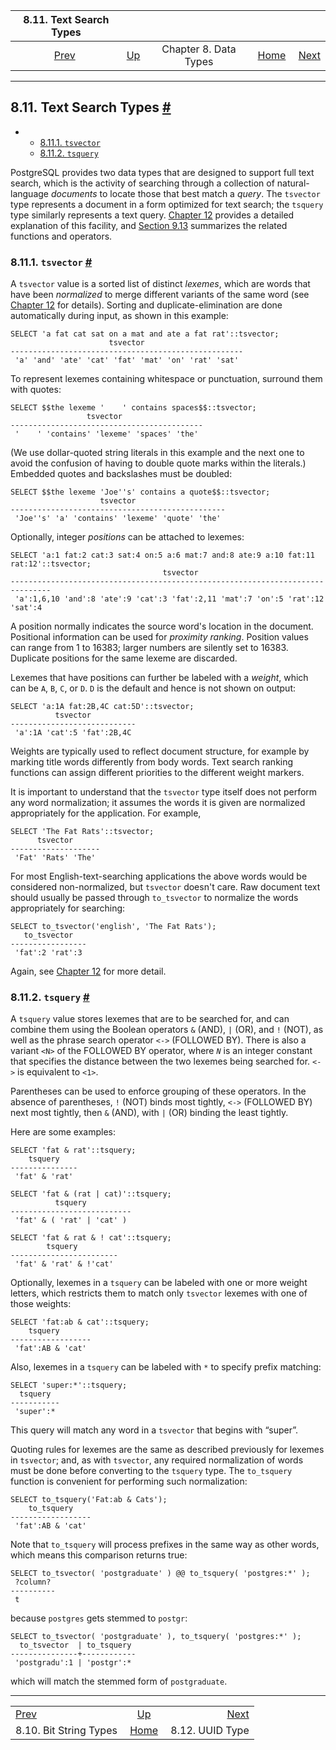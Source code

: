<!--?xml version="1.0" encoding="UTF-8" standalone="no"?-->

|               8.11. Text Search Types               |                                             |                       |                                                       |                                               |
| :-------------------------------------------------: | :------------------------------------------ | :-------------------: | ----------------------------------------------------: | --------------------------------------------: |
| [Prev](datatype-bit.html "8.10. Bit String Types")  | [Up](datatype.html "Chapter 8. Data Types") | Chapter 8. Data Types | [Home](index.html "PostgreSQL 17devel Documentation") |  [Next](datatype-uuid.html "8.12. UUID Type") |

***

## 8.11. Text Search Types [#](#DATATYPE-TEXTSEARCH)

*   *   [8.11.1. `tsvector`](datatype-textsearch.html#DATATYPE-TSVECTOR)
    *   [8.11.2. `tsquery`](datatype-textsearch.html#DATATYPE-TSQUERY)

[]()[]()

PostgreSQL provides two data types that are designed to support full text search, which is the activity of searching through a collection of natural-language *documents* to locate those that best match a *query*. The `tsvector` type represents a document in a form optimized for text search; the `tsquery` type similarly represents a text query. [Chapter 12](textsearch.html "Chapter 12. Full Text Search") provides a detailed explanation of this facility, and [Section 9.13](functions-textsearch.html "9.13. Text Search Functions and Operators") summarizes the related functions and operators.

### 8.11.1. `tsvector` [#](#DATATYPE-TSVECTOR)

[]()

A `tsvector` value is a sorted list of distinct *lexemes*, which are words that have been *normalized* to merge different variants of the same word (see [Chapter 12](textsearch.html "Chapter 12. Full Text Search") for details). Sorting and duplicate-elimination are done automatically during input, as shown in this example:

    SELECT 'a fat cat sat on a mat and ate a fat rat'::tsvector;
                          tsvector
    ----------------------------------------------------
     'a' 'and' 'ate' 'cat' 'fat' 'mat' 'on' 'rat' 'sat'

To represent lexemes containing whitespace or punctuation, surround them with quotes:

    SELECT $$the lexeme '    ' contains spaces$$::tsvector;
                     tsvector
    -------------------------------------------
     '    ' 'contains' 'lexeme' 'spaces' 'the'

(We use dollar-quoted string literals in this example and the next one to avoid the confusion of having to double quote marks within the literals.) Embedded quotes and backslashes must be doubled:

    SELECT $$the lexeme 'Joe''s' contains a quote$$::tsvector;
                        tsvector
    ------------------------------------------------
     'Joe''s' 'a' 'contains' 'lexeme' 'quote' 'the'

Optionally, integer *positions* can be attached to lexemes:

    SELECT 'a:1 fat:2 cat:3 sat:4 on:5 a:6 mat:7 and:8 ate:9 a:10 fat:11 rat:12'::tsvector;
                                      tsvector
    -------------------------------------------------------------------​------------
     'a':1,6,10 'and':8 'ate':9 'cat':3 'fat':2,11 'mat':7 'on':5 'rat':12 'sat':4

A position normally indicates the source word's location in the document. Positional information can be used for *proximity ranking*. Position values can range from 1 to 16383; larger numbers are silently set to 16383. Duplicate positions for the same lexeme are discarded.

Lexemes that have positions can further be labeled with a *weight*, which can be `A`, `B`, `C`, or `D`. `D` is the default and hence is not shown on output:

    SELECT 'a:1A fat:2B,4C cat:5D'::tsvector;
              tsvector
    ----------------------------
     'a':1A 'cat':5 'fat':2B,4C

Weights are typically used to reflect document structure, for example by marking title words differently from body words. Text search ranking functions can assign different priorities to the different weight markers.

It is important to understand that the `tsvector` type itself does not perform any word normalization; it assumes the words it is given are normalized appropriately for the application. For example,

    SELECT 'The Fat Rats'::tsvector;
          tsvector
    --------------------
     'Fat' 'Rats' 'The'

For most English-text-searching applications the above words would be considered non-normalized, but `tsvector` doesn't care. Raw document text should usually be passed through `to_tsvector` to normalize the words appropriately for searching:

    SELECT to_tsvector('english', 'The Fat Rats');
       to_tsvector
    -----------------
     'fat':2 'rat':3

Again, see [Chapter 12](textsearch.html "Chapter 12. Full Text Search") for more detail.

### 8.11.2. `tsquery` [#](#DATATYPE-TSQUERY)

[]()

A `tsquery` value stores lexemes that are to be searched for, and can combine them using the Boolean operators `&` (AND), `|` (OR), and `!` (NOT), as well as the phrase search operator `<->` (FOLLOWED BY). There is also a variant `<N>` of the FOLLOWED BY operator, where *`N`* is an integer constant that specifies the distance between the two lexemes being searched for. `<->` is equivalent to `<1>`.

Parentheses can be used to enforce grouping of these operators. In the absence of parentheses, `!` (NOT) binds most tightly, `<->` (FOLLOWED BY) next most tightly, then `&` (AND), with `|` (OR) binding the least tightly.

Here are some examples:

    SELECT 'fat & rat'::tsquery;
        tsquery
    ---------------
     'fat' & 'rat'

    SELECT 'fat & (rat | cat)'::tsquery;
              tsquery
    ---------------------------
     'fat' & ( 'rat' | 'cat' )

    SELECT 'fat & rat & ! cat'::tsquery;
            tsquery
    ------------------------
     'fat' & 'rat' & !'cat'

Optionally, lexemes in a `tsquery` can be labeled with one or more weight letters, which restricts them to match only `tsvector` lexemes with one of those weights:

    SELECT 'fat:ab & cat'::tsquery;
        tsquery
    ------------------
     'fat':AB & 'cat'

Also, lexemes in a `tsquery` can be labeled with `*` to specify prefix matching:

    SELECT 'super:*'::tsquery;
      tsquery
    -----------
     'super':*

This query will match any word in a `tsvector` that begins with “super”.

Quoting rules for lexemes are the same as described previously for lexemes in `tsvector`; and, as with `tsvector`, any required normalization of words must be done before converting to the `tsquery` type. The `to_tsquery` function is convenient for performing such normalization:

    SELECT to_tsquery('Fat:ab & Cats');
        to_tsquery
    ------------------
     'fat':AB & 'cat'

Note that `to_tsquery` will process prefixes in the same way as other words, which means this comparison returns true:

    SELECT to_tsvector( 'postgraduate' ) @@ to_tsquery( 'postgres:*' );
     ?column?
    ----------
     t

because `postgres` gets stemmed to `postgr`:

    SELECT to_tsvector( 'postgraduate' ), to_tsquery( 'postgres:*' );
      to_tsvector  | to_tsquery
    ---------------+------------
     'postgradu':1 | 'postgr':*

which will match the stemmed form of `postgraduate`.

***

|                                                     |                                                       |                                               |
| :-------------------------------------------------- | :---------------------------------------------------: | --------------------------------------------: |
| [Prev](datatype-bit.html "8.10. Bit String Types")  |      [Up](datatype.html "Chapter 8. Data Types")      |  [Next](datatype-uuid.html "8.12. UUID Type") |
| 8.10. Bit String Types                              | [Home](index.html "PostgreSQL 17devel Documentation") |                               8.12. UUID Type |
